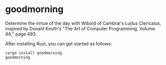 # goodmorning
Determine the virtue of the day with Wibold of Cambrai's Ludus Clericalus, inspired by Donald Knuth's "The Art of Computer Programming, Volume 4A," page 493.

After installing Rust, you can get started as follows:
```
cargo install goodmorning
goodmorning
```
